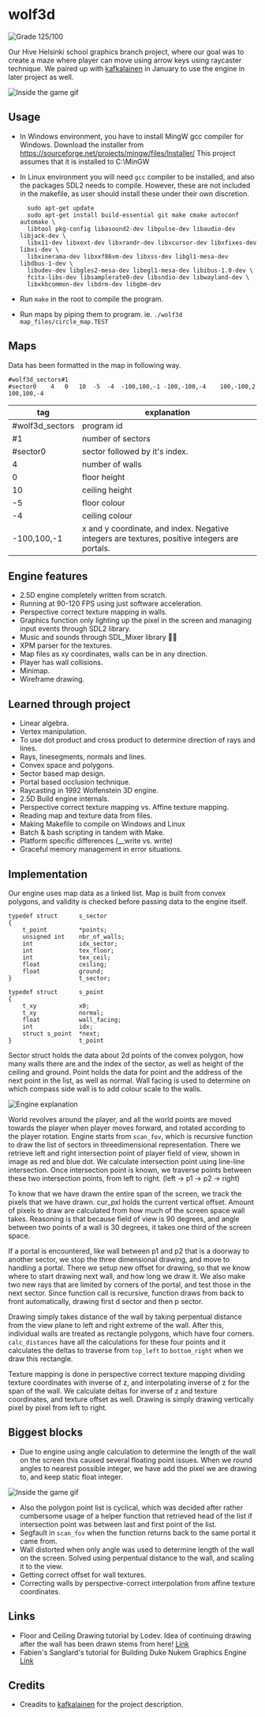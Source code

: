 # wolf3d
![Grade 125/100](md_assets/grade.png)

Our Hive Helsinki school graphics branch project, where our goal was to create a maze where player can move using arrow keys using raycaster technique. We paired up with [kafkalainen](https://github.com/kafkalainen) in January to use the engine in later project as well.

![Inside the game gif](md_assets/game.gif)

## Usage
- In Windows environment, you have to install MingW gcc compiler for Windows.
Download the installer from https://sourceforge.net/projects/mingw/files/Installer/
This project assumes that it is installed to C:\MinGW
- In Linux environment you will need `gcc` compiler to be installed, and also the packages SDL2 needs to compile.
However, these are not included in the makefile, as user should install these under their own discretion.

		sudo apt-get update
		sudo apt-get install build-essential git make cmake autoconf automake \
		libtool pkg-config libasound2-dev libpulse-dev libaudio-dev libjack-dev \
		libx11-dev libxext-dev libxrandr-dev libxcursor-dev libxfixes-dev libxi-dev \
		libxinerama-dev libxxf86vm-dev libxss-dev libgl1-mesa-dev libdbus-1-dev \
		libudev-dev libgles2-mesa-dev libegl1-mesa-dev libibus-1.0-dev \
		fcitx-libs-dev libsamplerate0-dev libsndio-dev libwayland-dev \
		libxkbcommon-dev libdrm-dev libgbm-dev

- Run `make` in the root to compile the program.
- Run maps by piping them to program. ie.
	`./wolf3d map_files/circle_map.TEST`

## Maps

Data has been formatted in the map in following way.

	#wolf3d_sectors#1
	#sector0	4	0	10	-5	-4	-100,100,-1	-100,-100,-4	100,-100,2	100,100,-4
tag | explanation
----|---------
#wolf3d_sectors | program id
#1 | number of sectors
#sector0 | sector followed by it's index.
4 | number of walls
0 | floor height
10 | ceiling height
-5 | floor colour
-4 | ceiling colour
-100,100,-1 | x and y coordinate, and index. Negative integers are textures, positive integers are portals.

## Engine features
- 2.5D engine completely written from scratch.
- Running at 90-120 FPS using just software acceleration.
- Perspective correct texture mapping in walls.
- Graphics function only lighting up the pixel in the screen and managing input events through SDL2 library.
- Music and sounds through SDL_Mixer library 🎵🎶
- XPM parser for the textures.
- Map files as xy coordinates, walls
can be in any direction.
- Player has wall collisions.
- Minimap.
- Wireframe drawing.


## Learned through project
- Linear algebra.
- Vertex manipulation.
- To use dot product and cross product to determine direction of rays and lines.
- Rays, linesegments, normals and lines.
- Convex space and polygons.
- Sector based map design.
- Portal based occlusion technique.
- Raycasting in 1992 Wolfenstein 3D engine.
- 2.5D Build engine internals.
- Perspective correct texture mapping vs. Affine texture mapping.
- Reading map and texture data from files.
- Making Makefile to compile on Windows and Linux
- Batch & bash scripting in tandem with Make.
- Platform specific differences (__write vs. write)
- Graceful memory management in error situations.

## Implementation
Our engine uses map data as a linked list. Map is built from convex polygons, and validity is checked before passing data to the engine itself.

	typedef struct		s_sector
	{
		t_point			*points;
		unsigned int	nbr_of_walls;
		int				idx_sector;
		int				tex_floor;
		int				tex_ceil;
		float			ceiling;
		float			ground;
	}					t_sector;

	typedef struct		s_point
	{
    	t_xy			x0;
    	t_xy			normal;
    	float			wall_facing;
    	int				idx;
    	struct s_point	*next;
	}					t_point

Sector struct holds the data about 2d points of the convex polygon, how many walls there are and the index of the sector, as well as height of the ceiling and ground. Point holds the data for point and the address of the next point in the list, as well as normal. Wall facing is used to determine on which compass side wall is to add colour scale to the walls.

![Engine explanation](md_assets/engine_explanation.png)

World revolves around the player, and all the world points are moved towards the player when player moves forward, and rotated according to the player rotation. Engine starts from `scan_fov`, which is recursive function to draw the list of sectors in threedimensional representation. There we retrieve left and right intersection point of player field of view, shown in image as red and blue dot. We calculate intersection point using line-line intersection. Once intersection point is known, we traverse points between these two intersection points, from left to right. (left -> p1 -> p2 -> right)

To know that we have drawn the entire span of the screen, we track the pixels that we have drawn. cur_pxl holds the
current vertical offset. Amount of pixels to draw are calculated from how much of the screen space wall takes.
Reasoning is that because field of view is 90 degrees, and angle between two points of a wall is 30 degrees, it takes one third of the screen space.

If a portal is encountered, like wall between p1 and p2 that is a doorway to another sector, we stop the three dimensional drawing, and move to handling a portal. There we setup new offset for drawing, so that we know where to start drawing next wall, and how long we draw it. We also make two new rays that are limited by corners of the portal, and test those in the next sector. Since function call is recursive, function draws from back to front automatically, drawing first d sector and then p sector.

Drawing simply takes distance of the wall by taking perpentual distance from the view plane to
left and right extreme of the wall. After this, individual walls are treated as rectangle polygons, which have four corners. `calc_distances` have all the calculations for these four points and it calculates the deltas to traverse from `top_left` to `bottom_right` when we draw this rectangle.

Texture mapping is done in perspective correct texture mapping dividing texture coordinates with inverse of z, and interpolating inverse of z for the span of the wall. We calculate deltas for inverse of z and texture coordinates, and texture offset as well. Drawing is simply drawing vertically pixel by pixel from left to right.

## Biggest blocks
- Due to engine using angle calculation to determine the length of the wall on the screen this caused several floating point issues. When we round angles to nearest possible integer, we have add the pixel we are drawing to, and keep static float integer.

![Inside the game gif](md_assets/problem_with_angles.png)

- Also the polygon point list is cyclical, which was decided after rather cumbersome usage of a helper function that retrieved head of the list if intersection point was between last and first point of the list.
- Segfault in `scan_fov` when the function returns back to the same portal it came from.
- Wall distorted when only angle was used to determine length of the wall on the screen. Solved using perpentual distance to the wall, and scaling it to the view.
- Getting correct offset for wall textures.
- Correcting walls by perspective-correct interpolation from affine texture coordinates.
## Links
- Floor and Ceiling Drawing tutorial by Lodev. Idea of continuing drawing after the wall has been drawn stems from here! [Link](https://lodev.org/cgtutor/raycasting2.html)
- Fabien's Sanglard's tutorial for Building Duke Nukem Graphics Engine [Link](https://fabiensanglard.net/duke3d/build_engine_internals.php)

## Credits
- Creadits to [kafkalainen](https://github.com/kafkalainen) for the project description.
